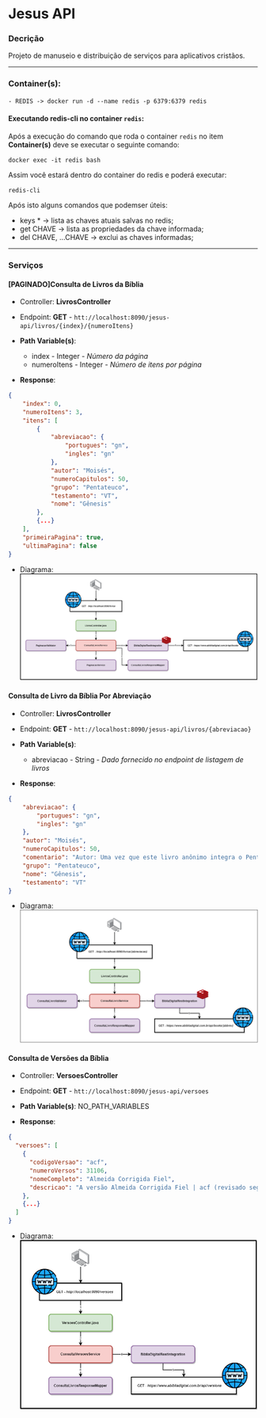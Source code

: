 # Jesus API

### Decrição
Projeto de manuseio e distribuição de serviços para aplicativos cristãos.

---

### Container(s):
```text
- REDIS -> docker run -d --name redis -p 6379:6379 redis
```

#### Executando redis-cli no container `redis`:
Após a execução do comando que roda o container `redis` no item **Container(s)** deve se executar o seguinte comando:
```text
docker exec -it redis bash
```

Assim você estará dentro do container do redis e poderá executar:
````text
redis-cli
````

Após isto alguns comandos que podemser úteis:
- keys * -> lista as chaves atuais salvas no redis;
- get CHAVE -> lista as propriedades da chave informada;
- del CHAVE, ...CHAVE -> exclui as chaves informadas;

---

### Serviços

#### [PAGINADO]Consulta de Livros da Bíblia
- Controller: **LivrosController**
- Endpoint: **GET** - `htt://localhost:8090/jesus-api/livros/{index}/{numeroItens}`

- **Path Variable(s)**:
    - index - Integer - _Número da página_
    - numeroItens - Integer - _Número de itens por página_

- **Response**:
```json
{
    "index": 0,
    "numeroItens": 3,
    "itens": [
        {
            "abreviacao": {
                "portugues": "gn",
                "ingles": "gn"
            },
            "autor": "Moisés",
            "numeroCapitulos": 50,
            "grupo": "Pentateuco",
            "testamento": "VT",
            "nome": "Gênesis"
        },
        {...}
    ],
    "primeiraPagina": true,
    "ultimaPagina": false
}
```

- Diagrama:
![GET-livros](Diagramas/GET-livros.png)


#### Consulta de Livro da Bíblia Por Abreviação
- Controller: **LivrosController**
- Endpoint: **GET** - `htt://localhost:8090/jesus-api/livros/{abreviacao}`

- **Path Variable(s)**: 
   - abreviacao - String - _Dado fornecido no endpoint de listagem de livros_ 

- **Response**:
```json
{
    "abreviacao": {
        "portugues": "gn",
        "ingles": "gn"
    },
    "autor": "Moisés",
    "numeroCapitulos": 50,
    "comentario": "Autor: Uma vez que este livro anônimo integra o Pentateuco unificado,...",
    "grupo": "Pentateuco",
    "nome": "Gênesis",
    "testamento": "VT"
}
```

- Diagrama:
![GET-livros-abreviacao](Diagramas/GET-livros-abreviacao.png)


#### Consulta de Versões da Bíblia
- Controller: **VersoesController**
- Endpoint: **GET** - `htt://localhost:8090/jesus-api/versoes`

- **Path Variable(s)**: NO_PATH_VARIABLES

- **Response**:
```json
{
  "versoes": [
    {
      "codigoVersao": "acf",
      "numeroVersos": 31106,
      "nomeCompleto": "Almeida Corrigida Fiel",
      "descricao": "A versão Almeida Corrigida Fiel | acf (revisado segundo o novo acordo ortográfico da língua portuguesa em 2011) é uma tradução fiel do Velho Testamento em Hebraico (Massorético) e do Novo Testamento em Grego (Textus Receptus), segundo o método de tradução formal (traduzindo cada palavra e mantendo a beleza linguística)."
    },
    {...}
  ]
}
```

- Diagrama:
![GET-versoes](Diagramas/GET-versoes.png)

